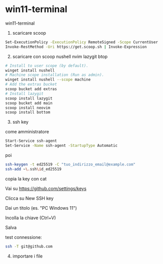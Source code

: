 # win11-terminal
win11-terminal

1. scaricare scoop

```sh
Set-ExecutionPolicy -ExecutionPolicy RemoteSigned -Scope CurrentUser
Invoke-RestMethod -Uri https://get.scoop.sh | Invoke-Expression
```

2. scaricare con scoop nushell nvim lazygit btop

```sh
# Install to user scope (by default).
winget install nushell
# Machine scope installation (Run as admin).
winget install nushell --scope machine
# Add the extras bucket
scoop bucket add extras
# Install lazygit
scoop install lazygit
scoop bucket add main
scoop install neovim
scoop install bottom
```
3. ssh key

come amministratore

```sh
Start-Service ssh-agent
Set-Service -Name ssh-agent -StartupType Automatic
```
poi

```sh
ssh-keygen -t ed25519 -C "tuo_indirizzo_email@example.com"
ssh-add ~\.ssh\id_ed25519
```
copia la key con cat

Vai su https://github.com/settings/keys

Clicca su New SSH key

Dai un titolo (es. "PC Windows 11")

Incolla la chiave (Ctrl+V)

Salva

test connessione:

```sh
ssh -T git@github.com
```


4. importare i file
